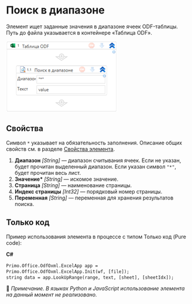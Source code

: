 # Поиск в диапазоне

Элемент ищет заданные значения в диапазоне ячеек ODF-таблицы. Путь до файла указывается в контейнере «Таблица ODF».

![Элемент «Поиск в диапазоне»](<../../../../.gitbook/assets1/windows_items/odf-lookUp-range.png>)


## Свойства

Символ `*` указывает на обязательность заполнения. Описание общих свойств см. в разделе [Свойства элемента](https://docs.primo-rpa.ru/primo-rpa/primo-studio/process/elements#svoistva-elementa).

1. **Диапазон** *[String]* — диапазон считывания ячеек. Если не указан, будет прочитан выделенный диапазон. Если указан символ `"*"`, будет прочитан весь лист.
1. **Значение\*** *[String]* — искомое значение.
1. **Страница** *[String]* — наименование страницы.
1. **Индекс страницы** *[Int32]* — порядковый номер страницы.
1. **Переменная** *[String]* — переменная для хранения результатов поиска.
 

## Только код
Пример использования элемента в процессе с типом Только код (Pure code):  

**C#**  
```
Primo.Office.OdfOxml.ExcelApp app = Primo.Office.OdfOxml.ExcelApp.Init(wf, [file]);
string data = app.LookUpRange(range, text, [sheet], [sheetIdx]);
```

:small_orange_diamond: *Примечание. В языках Python и JavaScript использование элемента на данный момент не реализовано.*
